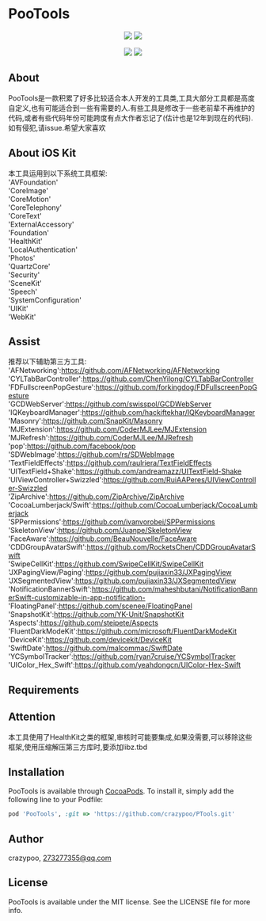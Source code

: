 # PooTools

<p align="center">
<!--<a href=""><img src="https://img.shields.io/cocoapods/v/PooTools.svg"></a>-->
<a href=""><img src="https://img.shields.io/cocoapods/p/PooTools.svg"></a>
<a href=""><img src="https://img.shields.io/badge/platform-iOS%2010.0%2B-ff69b5152950834.svg"></a>
</p>
<p align="center">
<a href="https://twitter.com/crazypeepoo"><img src="https://img.shields.io/twitter/url/http/shields.io.svg?style=social&maxAge=2592000"></a>
<a href="https://weibo.com/273277355"><img src="https://img.shields.io/badge/weibo-@雀屎桑-red.svg?style=plastic"></a>
</p>

## About

PooTools是一款积累了好多比较适合本人开发的工具类,工具大部分工具都是高度自定义,也有可能适合到一些有需要的人.有些工具是修改于一些老前辈不再维护的代码,或者有些代码年份可能跨度有点大作者忘记了(估计也是12年到现在的代码).如有侵犯,请issue.希望大家喜欢

## About iOS Kit
本工具运用到以下系统工具框架:</br>
'AVFoundation'</br>
'CoreImage'</br>
'CoreMotion'</br>
'CoreTelephony'</br>
'CoreText'</br>
'ExternalAccessory'</br>
'Foundation'</br>
'HealthKit'</br>
'LocalAuthentication'</br>
'Photos'</br>
'QuartzCore'</br>
'Security'</br>
'SceneKit'</br>
'Speech'</br>
'SystemConfiguration'</br>
'UIKit'</br>
'WebKit'</br>

## Assist

推荐以下辅助第三方工具:</br>
'AFNetworking':https://github.com/AFNetworking/AFNetworking</br>
'CYLTabBarController':https://github.com/ChenYilong/CYLTabBarController</br>
'FDFullscreenPopGesture':https://github.com/forkingdog/FDFullscreenPopGesture</br>
'GCDWebServer':https://github.com/swisspol/GCDWebServer</br>
'IQKeyboardManager':https://github.com/hackiftekhar/IQKeyboardManager</br>
'Masonry':https://github.com/SnapKit/Masonry</br>
'MJExtension':https://github.com/CoderMJLee/MJExtension</br>
'MJRefresh':https://github.com/CoderMJLee/MJRefresh</br>
'pop':https://github.com/facebook/pop</br>
'SDWebImage':https://github.com/rs/SDWebImage</br>
'TextFieldEffects':https://github.com/raulriera/TextFieldEffects</br>
'UITextField+Shake':https://github.com/andreamazz/UITextField-Shake</br>
'UIViewController+Swizzled':https://github.com/RuiAAPeres/UIViewController-Swizzled</br>
'ZipArchive':https://github.com/ZipArchive/ZipArchive</br>
'CocoaLumberjack/Swift':https://github.com/CocoaLumberjack/CocoaLumberjack</br>
'SPPermissions':https://github.com/ivanvorobei/SPPermissions</br>
'SkeletonView':https://github.com/Juanpe/SkeletonView</br>
'FaceAware':https://github.com/BeauNouvelle/FaceAware</br>
'CDDGroupAvatarSwift':https://github.com/RocketsChen/CDDGroupAvatarSwift</br>
'SwipeCellKit':https://github.com/SwipeCellKit/SwipeCellKit</br>
'JXPagingView/Paging':https://github.com/pujiaxin33/JXPagingView</br>
'JXSegmentedView':https://github.com/pujiaxin33/JXSegmentedView</br>
'NotificationBannerSwift':https://github.com/maheshbutani/NotificationBannerSwift-customizable-in-app-notification-</br>
'FloatingPanel':https://github.com/scenee/FloatingPanel</br>
'SnapshotKit':https://github.com/YK-Unit/SnapshotKit</br>
'Aspects':https://github.com/steipete/Aspects</br>
'FluentDarkModeKit':https://github.com/microsoft/FluentDarkModeKit</br>
'DeviceKit':https://github.com/devicekit/DeviceKit</br>
'SwiftDate':https://github.com/malcommac/SwiftDate</br>
'YCSymbolTracker':https://github.com/ryan7cruise/YCSymbolTracker</br>
'UIColor_Hex_Swift':https://github.com/yeahdongcn/UIColor-Hex-Swift</br>
## Requirements

## Attention

本工具使用了HealthKit之类的框架,审核时可能要集成,如果没需要,可以移除这些框架,使用压缩解压第三方库时,要添加libz.tbd

## Installation

PooTools is available through [CocoaPods](https://cocoapods.org). To install
it, simply add the following line to your Podfile:

```ruby
pod 'PooTools', :git => 'https://github.com/crazypoo/PTools.git'
```

## Author

crazypoo, 273277355@qq.com

## License

PooTools is available under the MIT license. See the LICENSE file for more info.
